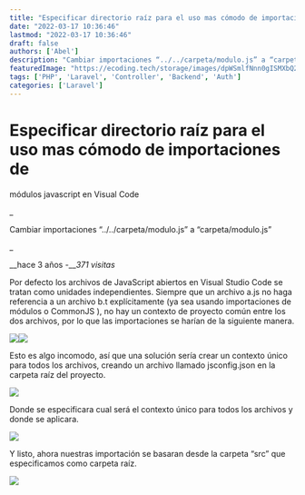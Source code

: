 ```yaml
---
title: "Especificar directorio raíz para el uso mas cómodo de importaciones de módulos javascript en Visual Code"
date: "2022-03-17 10:36:46"
lastmod: "2022-03-17 10:36:46"
draft: false
authors: ['Abel']
description: "Cambiar importaciones “../../carpeta/modulo.js” a “carpeta/modulo.js”"
featuredImage: "https://ecoding.tech/storage/images/dpWSmlfNnn0gISMXbQ2RlGyJYUCzTloCpdtqUgqq.jpg"
tags: ['PHP', 'Laravel', 'Controller', 'Backend', 'Auth']
categories: ['Laravel']
---
```

# Especificar directorio raíz para el uso mas cómodo de importaciones de
módulos javascript en Visual Code

_ <p>Cambiar importaciones “../../carpeta/modulo.js” a “carpeta/modulo.js”</p>
_

__hace 3 años -___371 visitas_

Por defecto los archivos de JavaScript abiertos en Visual Studio Code se
tratan como unidades independientes. Siempre que un archivo a.js no haga
referencia a un archivo b.t explícitamente (ya sea usando importaciones de
módulos o CommonJS ), no hay un contexto de proyecto común entre los dos
archivos, por lo que las importaciones se harían de la siguiente manera.

![](https://ecoding.tech/storage/images/dpWSmlfNnn0gISMXbQ2RlGyJYUCzTloCpdtqUgqq.jpg)![](https://ecoding.tech/storage/images/JnJtPyVlEjCsdYRQJ3KKfVR8ZU1xXoRyY78nfetI.jpg)

Esto es algo incomodo, así que una solución sería crear un contexto único para
todos los archivos, creando un archivo llamado jsconfig.json en la carpeta
raíz del proyecto.

![](https://ecoding.tech/storage/images/9PgBFiThvcsXJdztErRjP4HDE2sbIMuMey1tPMsi.jpg)

Donde se especificara cual será el contexto único para todos los archivos y
donde se aplicara.

![](https://ecoding.tech/storage/images/EolAqyl75JWD1U42pjz2A48xpTy6YEGG3vKN6s6t.jpg)

Y listo, ahora nuestras importación se basaran desde la carpeta “src” que
especificamos como carpeta raíz.

![](https://ecoding.tech/storage/images/g68YXMJCqxGad7EgzJWsrGWznfVGIF2yOi8b2eQS.jpg)


